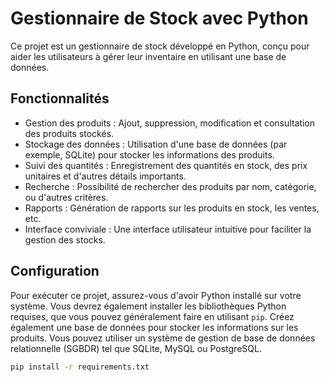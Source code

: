 # Gestionnaire de Stock avec Python

Ce projet est un gestionnaire de stock développé en Python, conçu pour aider les utilisateurs à gérer leur inventaire en utilisant une base de données.

## Fonctionnalités

- Gestion des produits : Ajout, suppression, modification et consultation des produits stockés.
- Stockage des données : Utilisation d'une base de données (par exemple, SQLite) pour stocker les informations des produits.
- Suivi des quantités : Enregistrement des quantités en stock, des prix unitaires et d'autres détails importants.
- Recherche : Possibilité de rechercher des produits par nom, catégorie, ou d'autres critères.
- Rapports : Génération de rapports sur les produits en stock, les ventes, etc.
- Interface conviviale : Une interface utilisateur intuitive pour faciliter la gestion des stocks.

## Configuration

Pour exécuter ce projet, assurez-vous d'avoir Python installé sur votre système. Vous devrez également installer les bibliothèques Python requises, que vous pouvez généralement faire en utilisant `pip`. Créez également une base de données pour stocker les informations sur les produits. Vous pouvez utiliser un système de gestion de base de données relationnelle (SGBDR) tel que SQLite, MySQL ou PostgreSQL.

```bash
pip install -r requirements.txt
